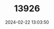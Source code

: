 ---
title: "13926"
category: "Muntiacus gongshanensis"
draft: false
date: 2024-02-22 13:03:50
languages:
  English: ["Gongshan Muntjac"]
---